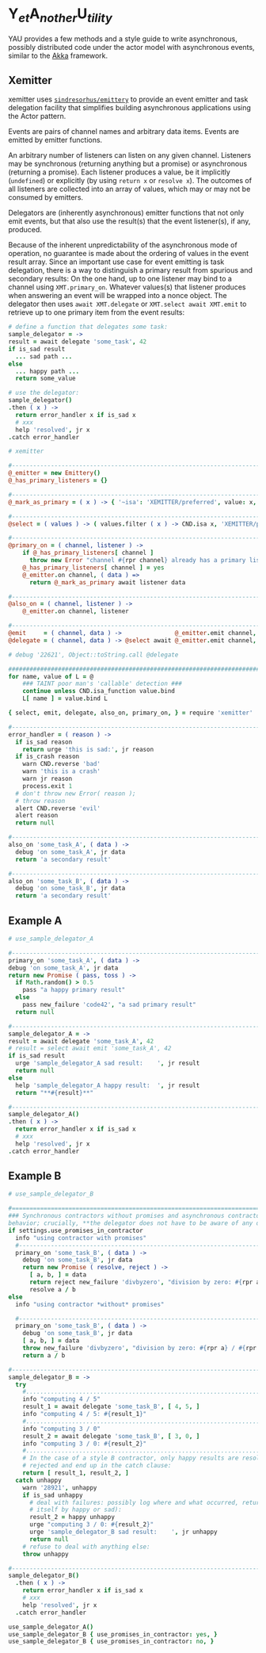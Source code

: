 
# Y<sub>*et*</sub>A<sub>*nother*</sub>U<sub>*tility*</sub>

YAU provides a few methods and a style guide to write asynchronous, possibly
distributed code under the actor model with asynchronous events, similar to the
[Akka](https://doc.akka.io/docs/akka/current/guide/tutorial_1.html) framework.

<!--
'use strict'

### https://ponyfoo.com/articles/understanding-javascript-async-await ###


############################################################################################################
CND                       = require 'cnd'
rpr                       = CND.rpr
badge                     = 'AWAIT-PROMISES2'
debug                     = CND.get_logger 'debug',     badge
alert                     = CND.get_logger 'alert',     badge
whisper                   = CND.get_logger 'whisper',   badge
warn                      = CND.get_logger 'warn',      badge
help                      = CND.get_logger 'help',      badge
urge                      = CND.get_logger 'urge',      badge
info                      = CND.get_logger 'info',      badge
HSB                       = require '/home/flow/io/kleinbild-rack/kbm/lib/happy-sad-bad'
{ happy, sad, is_sad, new_defect, new_failure, is_crash, crash, is_unhappy, is_happy, } = HSB;
{ after, immediately: defer, }                = CND.suspend
{ promisify, }            = require 'util'
jr                        = JSON.stringify

### https://github.com/sindresorhus/emittery ###
Emittery                  = require 'emittery'
 -->

## Xemitter

xemitter uses
[`sindresorhus/emittery`](https://github.com/sindresorhus/emittery) to provide
an event emitter and task delegation facility that simplifies building
asynchronous applications using the Actor pattern.

Events are pairs of channel names and arbitrary data items. Events are emitted by emitter functions.

An arbitrary number of listeners can listen on any given channel. Listeners may be synchronous (returning
anything but a promise) or asynchronous (returning a promise). Each listener produces a value, be it
implicitly (`undefined`) or explicitly (by using `return x` or `resolve x`). The outcomes of all listeners
are collected into an array of values, which may or may not be consumed by emitters.

Delegators are (inherently asynchronous) emitter functions that not only emit events, but that also use
the result(s) that the event listener(s), if any, produced.

Because of the inherent unpredictability of the asynchronous mode of operation, no guarantee is made about
the ordering of values in the event result array. Since an important use case for event emitting is task
delegation, there is a way to distinguish a primary result from spurious and secondary results: On the one
hand, up to one listener may bind to a channel using `XMT.primary_on`. Whatever values(s) that listener
produces when answering an event will be wrapped into a nonce object. The delegator then uses `await
XMT.delegate` or `XMT.select await XMT.emit` to retrieve up to one primary item from the event results:

```coffee
# define a function that delegates some task:
sample_delegator = ->
result = await delegate 'some_task', 42
if is_sad result
  ... sad path ...
else
  ... happy path ...
  return some_value

# use the delegator:
sample_delegator()
.then ( x ) ->
  return error_handler x if is_sad x
  # xxx
  help 'resolved', jr x
.catch error_handler
```


```coffee
# xemitter

#-----------------------------------------------------------------------------------------------------------
@_emitter = new Emittery()
@_has_primary_listeners = {}

#-----------------------------------------------------------------------------------------------------------
@_mark_as_primary = ( x ) -> { '~isa': 'XEMITTER/preferred', value: x, }

#-----------------------------------------------------------------------------------------------------------
@select = ( values ) -> ( values.filter ( x ) -> CND.isa x, 'XEMITTER/preferred' )[ 0 ]?.value ? null

#-----------------------------------------------------------------------------------------------------------
@primary_on = ( channel, listener ) ->
    if @_has_primary_listeners[ channel ]
      throw new Error "channel #{rpr channel} already has a primary listener"
    @_has_primary_listeners[ channel ] = yes
    @_emitter.on channel, ( data ) =>
      return @_mark_as_primary await listener data

#-----------------------------------------------------------------------------------------------------------
@also_on = ( channel, listener ) ->
    @_emitter.on channel, listener

#-----------------------------------------------------------------------------------------------------------
@emit     = ( channel, data ) ->               @_emitter.emit channel, data
@delegate = ( channel, data ) -> @select await @_emitter.emit channel, data

# debug '22621', Object::toString.call @delegate

############################################################################################################
for name, value of L = @
    ### TAINT poor man's 'callable' detection ###
    continue unless CND.isa_function value.bind
    L[ name ] = value.bind L
```

```coffee
{ select, emit, delegate, also_on, primary_on, } = require 'xemitter'

#-----------------------------------------------------------------------------------------------------------
error_handler = ( reason ) ->
  if is_sad reason
    return urge 'this is sad:', jr reason
  if is_crash reason
    warn CND.reverse 'bad'
    warn 'this is a crash'
    warn jr reason
    process.exit 1
  # don't throw new Error( reason );
  # throw reason
  alert CND.reverse 'evil'
  alert reason
  return null

#-----------------------------------------------------------------------------------------------------------
also_on 'some_task_A', ( data ) ->
  debug 'on some_task_A', jr data
  return 'a secondary result'

#-----------------------------------------------------------------------------------------------------------
also_on 'some_task_B', ( data ) ->
  debug 'on some_task_B', jr data
  return 'a secondary result'
```

## Example A

```coffee
# use_sample_delegator_A

#-----------------------------------------------------------------------------------------------------------
primary_on 'some_task_A', ( data ) ->
debug 'on some_task_A', jr data
return new Promise ( pass, toss ) ->
  if Math.random() > 0.5
    pass "a happy primary result"
  else
    pass new_failure 'code42', "a sad primary result"
  return null

#-----------------------------------------------------------------------------------------------------------
sample_delegator_A = ->
result = await delegate 'some_task_A', 42
# result = select await emit 'some_task_A', 42
if is_sad result
  urge 'sample_delegator_A sad result:    ', jr result
  return null
else
  help 'sample_delegator_A happy result:  ', jr result
  return "**#{result}**"

#-----------------------------------------------------------------------------------------------------------
sample_delegator_A()
.then ( x ) ->
  return error_handler x if is_sad x
  # xxx
  help 'resolved', jr x
.catch error_handler
```

## Example B
```coffee
# use_sample_delegator_B

#===========================================================================================================
### Synchronous contractors without promises and asynchronous contractors with promises show the same
behavior; crucially, **the delegator does not have to be aware of any difference between the two**: ###
if settings.use_promises_in_contractor
  info "using contractor with promises"
  #-----------------------------------------------------------------------------------------------------------
  primary_on 'some_task_B', ( data ) ->
    debug 'on some_task_B', jr data
    return new Promise ( resolve, reject ) ->
      [ a, b, ] = data
      return reject new_failure 'divbyzero', "division by zero: #{rpr a} / #{rpr b}", null if b is 0
      resolve a / b
else
  info "using contractor *without* promises"

  #-----------------------------------------------------------------------------------------------------------
  primary_on 'some_task_B', ( data ) ->
    debug 'on some_task_B', jr data
    [ a, b, ] = data
    throw new_failure 'divbyzero', "division by zero: #{rpr a} / #{rpr b}", null if b is 0
    return a / b

#-----------------------------------------------------------------------------------------------------------
sample_delegator_B = ->
  try
    #.......................................................................................................
    info "computing 4 / 5"
    result_1 = await delegate 'some_task_B', [ 4, 5, ]
    info "computing 4 / 5: #{result_1}"
    #.......................................................................................................
    info "computing 3 / 0"
    result_2 = await delegate 'some_task_B', [ 3, 0, ]
    info "computing 3 / 0: #{result_2}"
    #.......................................................................................................
    # In the case of a style B contractor, only happy results are resolved; sad and bad results are
    # rejected and end up in the catch clause:
    return [ result_1, result_2, ]
  catch unhappy
    warn '28921', unhappy
    if is_sad unhappy
      # deal with failures: possibly log where and what occurred, return a replacement value (that may in
      # itself by happy or sad):
      result_2 = happy unhappy
      urge "computing 3 / 0: #{result_2}"
      urge 'sample_delegator_B sad result:    ', jr unhappy
      return null
    # refuse to deal with anything else:
    throw unhappy

#-----------------------------------------------------------------------------------------------------------
sample_delegator_B()
  .then ( x ) ->
    return error_handler x if is_sad x
    # xxx
    help 'resolved', jr x
  .catch error_handler
```

```coffee
use_sample_delegator_A()
use_sample_delegator_B { use_promises_in_contractor: yes, }
use_sample_delegator_B { use_promises_in_contractor: no, }
```







